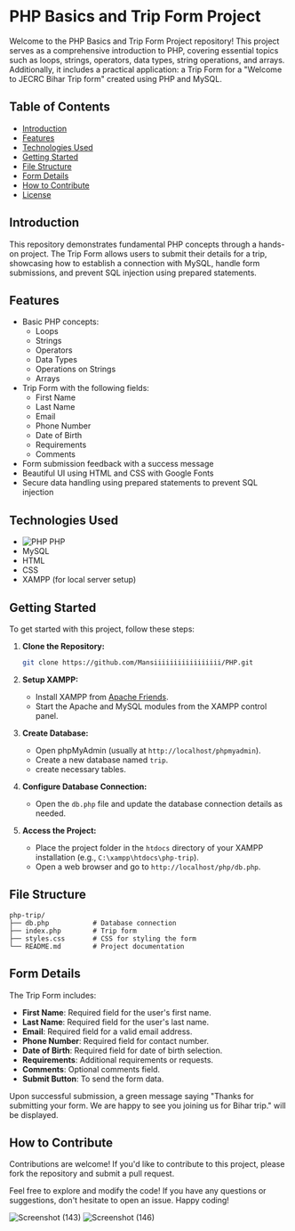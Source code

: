 # PHP Basics and Trip Form Project

Welcome to the PHP Basics and Trip Form Project repository! This project serves as a comprehensive introduction to PHP, covering essential topics such as loops, strings, operators, data types, string operations, and arrays. Additionally, it includes a practical application: a Trip Form for a "Welcome to JECRC Bihar Trip form" created using PHP and MySQL.

## Table of Contents

- [Introduction](#introduction)
- [Features](#features)
- [Technologies Used](#technologies-used)
- [Getting Started](#getting-started)
- [File Structure](#file-structure)
- [Form Details](#form-details)
- [How to Contribute](#how-to-contribute)
- [License](#license)

## Introduction

This repository demonstrates fundamental PHP concepts through a hands-on project. The Trip Form allows users to submit their details for a trip, showcasing how to establish a connection with MySQL, handle form submissions, and prevent SQL injection using prepared statements.

## Features

- Basic PHP concepts:
  - Loops
  - Strings
  - Operators
  - Data Types
  - Operations on Strings
  - Arrays
- Trip Form with the following fields:
  - First Name
  - Last Name
  - Email
  - Phone Number
  - Date of Birth
  - Requirements
  - Comments
- Form submission feedback with a success message
- Beautiful UI using HTML and CSS with Google Fonts
- Secure data handling using prepared statements to prevent SQL injection

## Technologies Used

- ![PHP](https://www.php.net/images/logos/php-logo.svg) PHP
- MySQL
- HTML
- CSS
- XAMPP (for local server setup)

## Getting Started

To get started with this project, follow these steps:

1. **Clone the Repository:**
   ```bash
   git clone https://github.com/Mansiiiiiiiiiiiiiiiii/PHP.git
   ```
2. **Setup XAMPP:**
   - Install XAMPP from [Apache Friends](https://www.apachefriends.org/index.html).
   - Start the Apache and MySQL modules from the XAMPP control panel.

3. **Create Database:**
   - Open phpMyAdmin (usually at `http://localhost/phpmyadmin`).
   - Create a new database named `trip`.
   - create necessary tables.

4. **Configure Database Connection:**
   - Open the `db.php` file and update the database connection details as needed.

5. **Access the Project:**
   - Place the project folder in the `htdocs` directory of your XAMPP installation (e.g., `C:\xampp\htdocs\php-trip`).
   - Open a web browser and go to `http://localhost/php/db.php`.

## File Structure

```
php-trip/
├── db.php           # Database connection
├── index.php        # Trip form
├── styles.css       # CSS for styling the form
└── README.md        # Project documentation
```

## Form Details

The Trip Form includes:

- **First Name**: Required field for the user's first name.
- **Last Name**: Required field for the user's last name.
- **Email**: Required field for a valid email address.
- **Phone Number**: Required field for contact number.
- **Date of Birth**: Required field for date of birth selection.
- **Requirements**: Additional requirements or requests.
- **Comments**: Optional comments field.
- **Submit Button**: To send the form data.

Upon successful submission, a green message saying "Thanks for submitting your form. We are happy to see you joining us for Bihar trip." will be displayed.

## How to Contribute

Contributions are welcome! If you'd like to contribute to this project, please fork the repository and submit a pull request. 

Feel free to explore and modify the code! If you have any questions or suggestions, don't hesitate to open an issue. Happy coding!

![Screenshot (143)](https://github.com/user-attachments/assets/f513f7d7-5d0f-42c6-87e1-2fe53f0d057c)
![Screenshot (146)](https://github.com/user-attachments/assets/81ac9ed3-34b9-4242-b744-3765fe1397ee)

